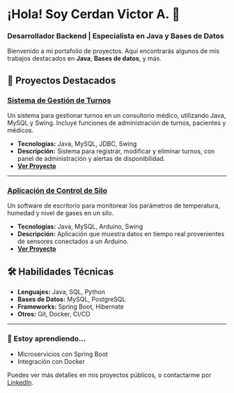 # ¡Hola! Soy Cerdan Victor A. 👋
### Desarrollador Backend | Especialista en Java y Bases de Datos

Bienvenido a mi portafolio de proyectos. Aquí encontrarás algunos de mis trabajos destacados en **Java**, **Bases de datos**, y más. 

## 🚀 Proyectos Destacados

### [Sistema de Gestión de Turnos](https://github.com/juanperez/gestion-turnos)
Un sistema para gestionar turnos en un consultorio médico, utilizando Java, MySQL y Swing. Incluye funciones de administración de turnos, pacientes y médicos.

- **Tecnologías:** Java, MySQL, JDBC, Swing
- **Descripción:** Sistema para registrar, modificar y eliminar turnos, con panel de administración y alertas de disponibilidad.
- **[Ver Proyecto](https://github.com/juanperez/gestion-turnos)**

---

### [Aplicación de Control de Silo](https://github.com/juanperez/control-silo)
Un software de escritorio para monitorear los parámetros de temperatura, humedad y nivel de gases en un silo.

- **Tecnologías:** Java, MySQL, Arduino, Swing
- **Descripción:** Aplicación que muestra datos en tiempo real provenientes de sensores conectados a un Arduino.
- **[Ver Proyecto](https://github.com/juanperez/control-silo)**

## 🛠 Habilidades Técnicas
- **Lenguajes:** Java, SQL, Python
- **Bases de Datos:** MySQL, PostgreSQL
- **Frameworks:** Spring Boot, Hibernate
- **Otros:** Git, Docker, CI/CD

---

### 🌱 Estoy aprendiendo...
- Microservicios con Spring Boot
- Integración con Docker

Puedes ver más detalles en mis proyectos públicos, o contactarme por [LinkedIn](https://www.linkedin.com/in/victorcerdan).
